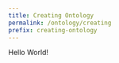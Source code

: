 ```yaml
---
title: Creating Ontology
permalink: /ontology/creating
prefix: creating-ontology
---
```


Hello World!